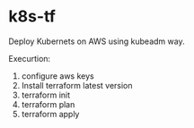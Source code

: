 # k8s-tf

Deploy Kubernets on AWS using kubeadm way. 

Execurtion:

1. configure aws keys 
2. Install terraform latest version
3. terraform init
4. terraform plan
5. terraform apply

